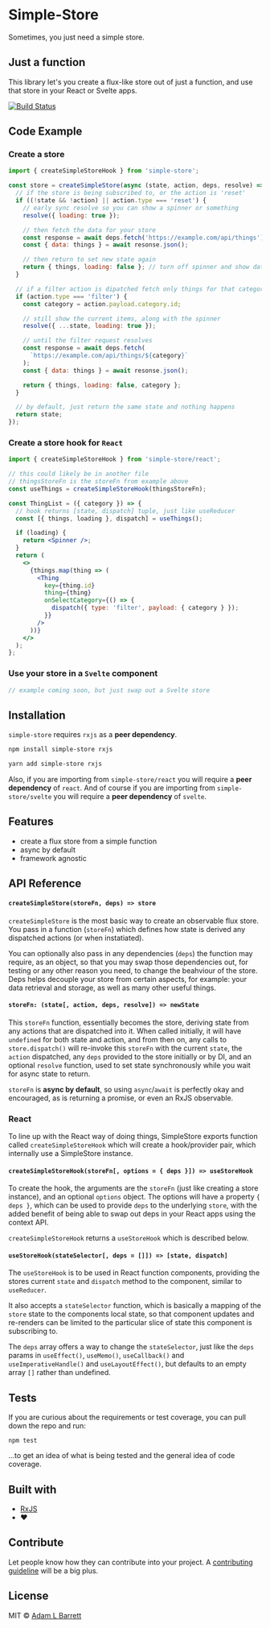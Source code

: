 # Simple-Store

Sometimes, you just need a simple store.

## Just a function

This library let's you create a flux-like store out of just a function, and use that store in your React or Svelte apps.

[![Build Status](https://travis-ci.com/BigAB/simple-store.svg?branch=master)](https://travis-ci.com/BigAB/simple-store)

## Code Example

### Create a store

```js
import { createSimpleStoreHook } from 'simple-store';

const store = createSimpleStore(async (state, action, deps, resolve) => {
  // if the store is being subscribed to, or the action is 'reset'
  if ((!state && !action) || action.type === 'reset') {
    // early sync resolve so you can show a spinner or something
    resolve({ loading: true });

    // then fetch the data for your store
    const response = await deps.fetch('https://example.com/api/things');
    const { data: things } = await resonse.json();

    // then return to set new state again
    return { things, loading: false }; // turn off spinner and show data
  }

  // if a filter action is dipatched fetch only things for that category
  if (action.type === 'filter') {
    const category = action.payload.category.id;

    // still show the current items, along with the spinner
    resolve({ ...state, loading: true });

    // until the filter request resolves
    const response = await deps.fetch(
      `https://example.com/api/things/${category}`
    );
    const { data: things } = await resonse.json();

    return { things, loading: false, category };
  }

  // by default, just return the same state and nothing happens
  return state;
});
```

### Create a store hook for `React`

```jsx
import { createSimpleStoreHook } from 'simple-store/react';

// this could likely be in another file
// thingsStoreFn is the storeFn from example above
const useThings = createSimpleStoreHook(thingsStoreFn);

const ThingList = ({ category }) => {
  // hook returns [state, dispatch] tuple, just like useReducer
  const [{ things, loading }, dispatch] = useThings();

  if (loading) {
    return <Spinner />;
  }
  return (
    <>
      {things.map(thing => (
        <Thing
          key={thing.id}
          thing={thing}
          onSelectCategory={() => {
            dispatch({ type: 'filter', payload: { category } });
          }}
        />
      ))}
    </>
  );
};
```

### Use your store in a `Svelte` component

```js
// example coming soon, but just swap out a Svelte store
```

## Installation

`simple-store` requires `rxjs` as a **peer dependency**.

```sh
npm install simple-store rxjs
```

```sh
yarn add simple-store rxjs
```

Also, if you are importing from `simple-store/react` you will require a **peer dependency** of `react`.
And of course if you are importing from `simple-store/svelte` you will require a **peer dependency** of `svelte`.

## Features

- create a flux store from a simple function
- async by default
- framework agnostic

## API Reference

#### `createSimpleStore(storeFn, deps) => store`

`createSimpleStore` is the most basic way to create an observable flux store. You pass in a function (`storeFn`) which defines how state is derived any dispatched actions (or when instatiated).

You can optionally also pass in any dependencies (`deps`) the function may require, as an object, so that you may swap those dependencies out, for testing or any other reason you need, to change the beahviour of the store. Deps helps decouple your store from certain aspects, for example: your data retrieval and storage, as well as many other useful things.

#### `storeFn: (state[, action, deps, resolve]) => newState`

This `storeFn` function, essentially becomes the store, deriving state from any actions that are dispatched into it. When called initially, it will have `undefined` for both state and action, and from then on, any calls to `store.dispatch()` will re-invoke this `storeFn` with the current `state`, the `action` dispatched, any `deps` provided to the store initially or by DI, and an optional `resolve` function, used to set state synchronously while you wait for async state to return.

`storeFn` is **async by default**, so using `async`/`await` is perfectly okay and encouraged, as is returning a promise, or even an RxJS observable.

### React

To line up with the React way of doing things, SimpleStore exports function called `createSimpleStoreHook` which will create a hook/provider pair, which internally use a SimpleStore instance.

#### `createSimpleStoreHook(storeFn[, options = { deps }]) => useStoreHook`

To create the hook, the arguments are the `storeFn` (just like creating a store instance), and an optional `options` object. The options will have a property `{ deps }`, which can be used to provide `deps` to the underlying `store`, with the added benefit of being able to swap out deps in your React apps using the context API.

`createSimpleStoreHook` returns a `useStoreHook` which is described below.

#### `useStoreHook(stateSelector[, deps = []]) => [state, dispatch]`

The `useStoreHook` is to be used in React function components, providing the stores current `state` and `dispatch` method to the component, similar to `useReducer`.

It also accepts a `stateSelector` function, which is basically a mapping of the `store` state to the components local state, so that component updates and re-renders can be limited to the particular slice of state this component is subscribing to.

The `deps` array offers a way to change the `stateSelector`, just like the `deps` params in `useEffect()`, `useMemo()`, `useCallback()` and `useImperativeHandle()` and `useLayoutEffect()`, but defaults to an empty array `[]` rather than undefined.

## Tests

If you are curious about the requirements or test coverage, you can pull down the repo and run:

```
npm test
```

...to get an idea of what is being tested and the general idea of code coverage.

## Built with

- [RxJS](https://rxjs.dev/)
- ❤️

## Contribute

Let people know how they can contribute into your project. A [contributing guideline](./CONTRIBUTING.md) will be a big plus.

## License

MIT © [Adam L Barrett](adamlbarrett.com)

